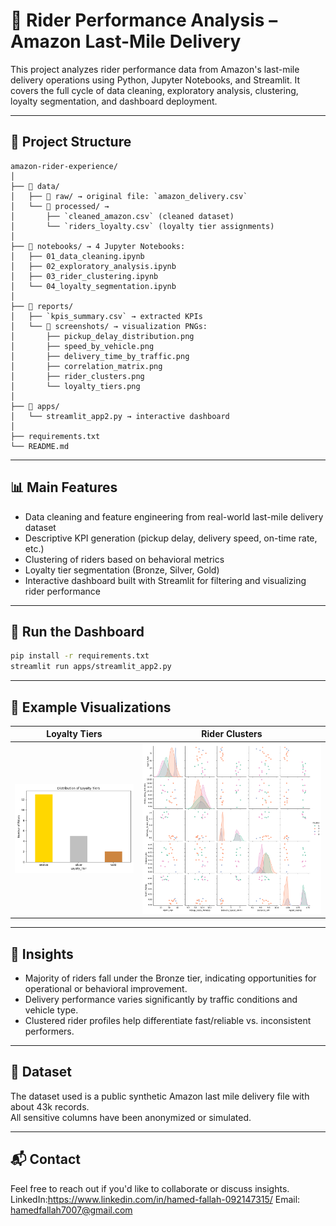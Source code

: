 
# 🚚 Rider Performance Analysis – Amazon Last-Mile Delivery

This project analyzes rider performance data from Amazon's last-mile delivery operations using Python, Jupyter Notebooks, and Streamlit. It covers the full cycle of data cleaning, exploratory analysis, clustering, loyalty segmentation, and dashboard deployment.

---

## 📁 Project Structure

```
amazon-rider-experience/
│
├── 📂 data/
│   ├── 📂 raw/ → original file: `amazon_delivery.csv`
│   └── 📂 processed/ → 
│       ├── `cleaned_amazon.csv` (cleaned dataset)
│       └── `riders_loyalty.csv` (loyalty tier assignments)
│
├── 📂 notebooks/ → 4 Jupyter Notebooks:
│   ├── 01_data_cleaning.ipynb
│   ├── 02_exploratory_analysis.ipynb
│   ├── 03_rider_clustering.ipynb
│   └── 04_loyalty_segmentation.ipynb
│
├── 📂 reports/
│   ├── `kpis_summary.csv` → extracted KPIs
│   └── 📂 screenshots/ → visualization PNGs:
│       ├── pickup_delay_distribution.png
│       ├── speed_by_vehicle.png
│       ├── delivery_time_by_traffic.png
│       ├── correlation_matrix.png
│       ├── rider_clusters.png
│       └── loyalty_tiers.png
│
├── 📂 apps/
│   └── streamlit_app2.py → interactive dashboard
│
├── requirements.txt
└── README.md
```

---

## 📊 Main Features

- Data cleaning and feature engineering from real-world last-mile delivery dataset
- Descriptive KPI generation (pickup delay, delivery speed, on-time rate, etc.)
- Clustering of riders based on behavioral metrics
- Loyalty tier segmentation (Bronze, Silver, Gold)
- Interactive dashboard built with Streamlit for filtering and visualizing rider performance

---

## 🚀 Run the Dashboard

```bash
pip install -r requirements.txt
streamlit run apps/streamlit_app2.py
```

---

## 📌 Example Visualizations

| Loyalty Tiers | Rider Clusters |
|---------------|----------------|
| ![Loyalty](reports/screenshots/loyalty_tiers.png) | ![Clusters](reports/screenshots/rider_clusters.png) |

---

## 🧠 Insights

- Majority of riders fall under the Bronze tier, indicating opportunities for operational or behavioral improvement.
- Delivery performance varies significantly by traffic conditions and vehicle type.
- Clustered rider profiles help differentiate fast/reliable vs. inconsistent performers.

---

## 📁 Dataset

The dataset used is a public synthetic Amazon last mile delivery file with about 43k records.  
All sensitive columns have been anonymized or simulated.

---

## 📬 Contact

Feel free to reach out if you'd like to collaborate or discuss insights.  
LinkedIn:https://www.linkedin.com/in/hamed-fallah-092147315/
Email: hamedfallah7007@gmail.com

